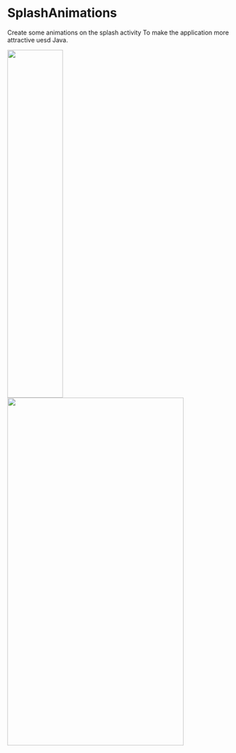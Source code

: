 # SplashAnimations
Create some animations on the splash activity To make the application more attractive uesd Java.



<img src="https://user-images.githubusercontent.com/79535029/128209294-8fb42f33-8c71-4a25-9944-02b1f5a5176a.png" width="50%" height="790" >                           <img src="https://user-images.githubusercontent.com/79535029/128209286-2bd5c6af-7524-4da1-904e-5b1da885ea93.png" width="400" height="790">




